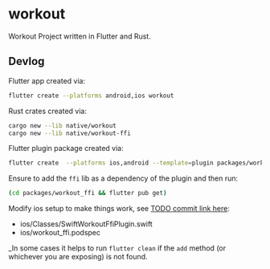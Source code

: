 # workout

Workout Project written in Flutter and Rust.

## Devlog

Flutter app created via:

```sh
flutter create --platforms android,ios workout
```

Rust crates created via:

```sh
cargo new --lib native/workout
cargo new --lib native/workout-ffi
```

Flutter plugin package created via:

```sh
flutter create  --platforms ios,android --template=plugin packages/workout_ffi
```

Ensure to add the `ffi` lib as a dependency of the plugin and then run:

```sh
(cd packages/workout_ffi && flutter pub get)
```

Modify ios setup to make things work, see [TODO commit link here]():

- ios/Classes/SwiftWorkoutFfiPlugin.swift
- ios/workout_ffi.podspec

_In some cases it helps to run `flutter clean` if the `add` method (or whichever you are
exposing) is not found.
